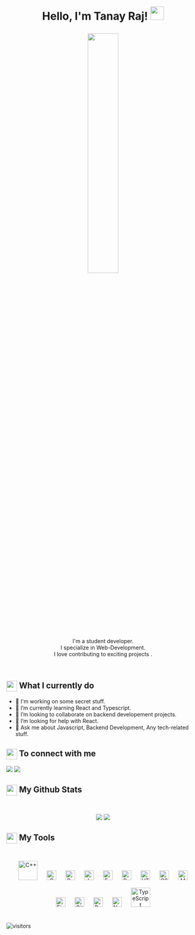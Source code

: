 <h1><p align="center">Hello, I'm Tanay Raj! <a href="https://rahulmahesh.me/"><img src="https://media.giphy.com/media/hvRJCLFzcasrR4ia7z/giphy.gif" width="35px"></h1></a></p>

<p align="center" ><img 
 src="https://miro.medium.com/max/1020/1*IRGHmiGsa16stedQvIaZfw.gif" width="40%"/></p>


<p align="center">I'm a student developer.<br/>I specialize in Web-Development.<br> I love contributing to exciting projects .<br></p><br/>

<summary><h2><img src="https://emojis.slackmojis.com/emojis/images/1453406830/264/success-kid.png?1453406830" align="center"
                width="28" /> What I currently do</h2></summary>

- 🔭 I'm working on some secret stuff.
- 🌱 I’m currently learning React and Typescript.
- 👯 I’m looking to collaborate on backend developement projects.
- 🤔 I’m looking for help with React.
- 💬 Ask me about Javascript, Backend Development, Any tech-related stuff.

<summary><h2><img src="https://emojis.slackmojis.com/emojis/images/1579216111/7550/pikachu_wave.gif?1579216111" align="center"
                width="28" /> To connect with me</h2></summary>

<p align = "center" margin="10px">
 
[<img src="https://img.shields.io/badge/twitter-%231DA1F2.svg?&style=for-the-badge&logo=twitter&logoColor=white" />](https://twitter.com/Raj76Tanay) 
[<img src="https://img.shields.io/badge/linkedin-%230077B5.svg?&style=for-the-badge&logo=linkedin&logoColor=white" />](https://https://www.linkedin.com/in/tanay-raj-4761121a1/)


</p>

<summary><h2><img src="https://emojis.slackmojis.com/emojis/images/1471045852/841/hero.gif?1471045852" align="center"
                width="28" /> My Github Stats</h2> </summary>

<br>

<p align = "center">
  <img src = "https://github-readme-stats.vercel.app/api?username=tanay13&show_icons=true&count_private=true&theme=vue&hide=issues&line_height=32">
  <img src = "https://github-readme-streak-stats.herokuapp.com/?user=tanay13&">
</p>



<summary><h2><img src="https://emojis.slackmojis.com/emojis/images/1471045839/793/computerrage.gif?1471045839" align="center"
                width="28" /> My Tools</h2></summary>

<br>

<div align="center">  
 <img style="margin: 10px" src="https://profilinator.rishav.dev/skills-assets/cplusplus-original.svg" alt="C++" height="50" />  
<img style="margin: 10px" src="https://profilinator.rishav.dev/skills-assets/c-original.svg" alt="C" height="25" />  
<img style="margin: 10px" src="https://profilinator.rishav.dev/skills-assets/python-original.svg" alt="Python" height="25" />  
<img style="margin: 10px" src="https://profilinator.rishav.dev/skills-assets/javascript-original.svg" alt="JavaScript" height="25" />  
<img style="margin: 10px" src="https://profilinator.rishav.dev/skills-assets/express-original-wordmark.svg" alt="Express.js" height="25" />  
<img style="margin: 10px" src="https://profilinator.rishav.dev/skills-assets/react-original-wordmark.svg" alt="React" height="25" />   
<img style="margin: 10px" src="https://profilinator.rishav.dev/skills-assets/html5-original-wordmark.svg" alt="HTML5" height="25" />  
<img style="margin: 10px" src="https://profilinator.rishav.dev/skills-assets/css3-original-wordmark.svg" alt="CSS3" height="25" />  
<img style="margin: 10px" src="https://profilinator.rishav.dev/skills-assets/mongodb-original-wordmark.svg" alt="MongoDB" height="25" />  
<img style="margin: 10px" src="https://profilinator.rishav.dev/skills-assets/figma-icon.svg" alt="Figma" height="25" />  
<img style="margin: 10px" src="https://profilinator.rishav.dev/skills-assets/git-scm-icon.svg" alt="Git" height="25" />  
<img style="margin: 10px" src="https://profilinator.rishav.dev/skills-assets/bootstrap-plain.svg" alt="Bootstrap" height="25" />  
<img style="margin: 10px" src="https://profilinator.rishav.dev/skills-assets/nodejs-original-wordmark.svg" alt="Node.js" height="25" />  
<img style="margin: 10px" src="https://profilinator.rishav.dev/skills-assets/typescript-original.svg" alt="TypeScript" height="50" />

</div>  
<br>

![visitors](https://visitor-badge.laobi.icu/badge?page_id=tanay13.tanay13)
